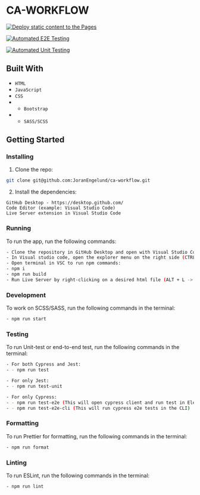 # CA-WORKFLOW

[![Deploy static content to the Pages](https://github.com/JoranEngelund/ca-workflow/actions/workflows/pages.yml/badge.svg)](https://github.com/JoranEngelund/ca-workflow/actions/workflows/pages.yml)

[![Automated E2E Testing](https://github.com/JoranEngelund/ca-workflow/actions/workflows/e2e-test.yml/badge.svg)](https://github.com/JoranEngelund/ca-workflow/actions/workflows/e2e-test.yml)

[![Automated Unit Testing](https://github.com/JoranEngelund/ca-workflow/actions/workflows/unit-test.yml/badge.svg)](https://github.com/JoranEngelund/ca-workflow/actions/workflows/unit-test.yml)

## Built With
- ```HTML```
- ```JavaScript```
- ```CSS```
- - ```Bootstrap```
- - ```SASS/SCSS```

## Getting Started

### Installing


1. Clone the repo:

```bash
git clone git@github.com:JoranEngelund/ca-workflow.git

```

2. Install the dependencies:

```
GitHub Desktop - https://desktop.github.com/
Code Editor (example: Visual Studio Code)
Live Server extension in Visual Studio Code
```

### Running

To run the app, run the following commands:

```bash
- Clone the repository in GitHub Desktop and open with Visual Studio Code from the menu (CTRL + SHIFT + A)
- In Visual studio code, open the explorer menu on the right side (CTRL + SHIFT + E)
- Open terminal in VSC to run npm commands:
- npm i
- npm run build
- Run Live Server by right-clicking on a desired html file (ALT + L -> ALT + O)
```

### Development

To work on SCSS/SASS, run the following commands in the terminal:

```bash
- npm run start
```

### Testing

To run Unit-test or end-to-end test, run the following commands in the terminal:

```bash
- For both Cypress and Jest:
- - npm run test

- For only Jest:
- - npm run test-unit

- For only Cypress:
- - npm run test-e2e (This will open cypress client and run test in Electron
- - npm run test-e2e-cli (This will run cypress e2e tests in the CLI)
```

### Formatting

To run Prettier for formatting, run the following commands in the terminal:

```bash
- npm run format
```

### Linting

To run ESLint, run the following commands in the terminal:

```bash
- npm run lint
```

